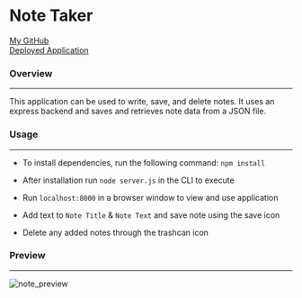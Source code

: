 # Note Taker

[My GitHub](https://github.com/asharma1398)
<br>
[Deployed Application](https://note-taker-asharma1398.herokuapp.com/)

### Overview 
***

This application can be used to write, save, and delete notes. It uses an express backend and saves and retrieves note data from a JSON file.

### Usage 
***

- To install dependencies, run the following command: ```npm install```

- After installation run ```node server.js``` in the CLI to execute

- Run ```localhost:8000``` in a browser window to view and use application

- Add text to ```Note Title``` & ```Note Text``` and save note using the save icon 

- Delete any added notes through the trashcan icon 

### Preview 
***

![note_preview](public/assets/images/note_taker_preview.gif)